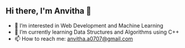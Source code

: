 ## Hi there, I'm Anvitha 👋

- 🔭 I’m interested in Web Development and Machine Learning
- 🌱 I’m currently learning Data Structures and Algorithms using C++
- 📫 How to reach me: anvitha.a0707@gmail.com


